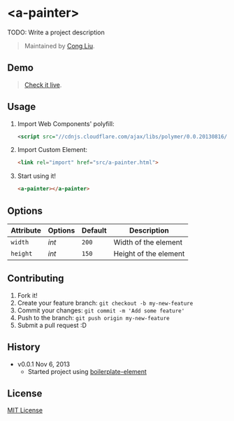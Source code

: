 # &lt;a-painter&gt;

TODO: Write a project description

> Maintained by [Cong Liu](https://github.com/ghostoy).

## Demo

> [Check it live](http://ghostoy.github.io/a-painter).

## Usage

1. Import Web Components' polyfill:

	```xml
	<script src="//cdnjs.cloudflare.com/ajax/libs/polymer/0.0.20130816/polymer.min.js"></script>
	```

2. Import Custom Element:

	```html
	<link rel="import" href="src/a-painter.html">
	```

3. Start using it!

	```html
	<a-painter></a-painter>
	```

## Options

Attribute  | Options                   | Default             | Description
---        | ---                       | ---                 | ---
`width`    | *int*                     | `200`               | Width of the element
`height`   | *int*				 	   | `150`               | Height of the element


## Contributing

1. Fork it!
2. Create your feature branch: `git checkout -b my-new-feature`
3. Commit your changes: `git commit -m 'Add some feature'`
4. Push to the branch: `git push origin my-new-feature`
5. Submit a pull request :D

## History

* v0.0.1 Nov 6, 2013
	* Started project using [boilerplate-element](https://github.com/customelements/boilerplate-element)

## License

[MIT License](http://opensource.org/licenses/MIT)
